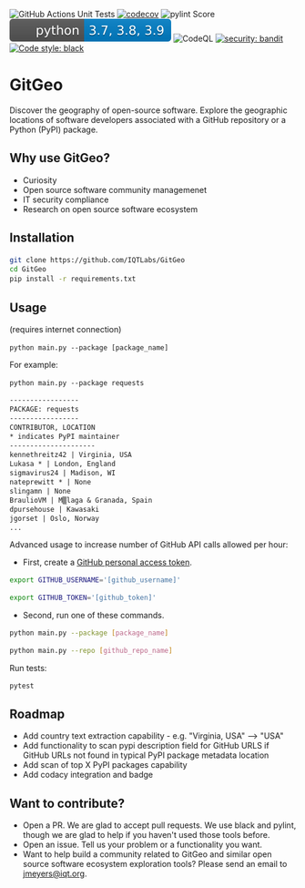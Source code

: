 ![GitHub Actions Unit Tests](https://github.com/IQTLabs/GitGeo/workflows/Python%20package/badge.svg)
[![codecov](https://codecov.io/gh/IQTLabs/GitGeo/branch/main/graph/badge.svg?token=W5DVGL0VMN)](https://codecov.io/gh/IQTLabs/GitGeo)
![pylint Score](https://mperlet.github.io/pybadge/badges/8.34.svg)
![Python Versions Supported](https://github.com/IQTLabs/GitGeo/blob/main/badges/python_versions_supported.svg)
![CodeQL](https://github.com/IQTLabs/GitGeo/workflows/CodeQL/badge.svg)
[![security: bandit](https://img.shields.io/badge/security-bandit-yellow.svg)](https://github.com/PyCQA/bandit)
[![Code style: black](https://img.shields.io/badge/code%20style-black-000000.svg)](https://github.com/psf/black)


# GitGeo
Discover the geography of open-source software. Explore the geographic locations of software developers associated with a GitHub repository or a Python (PyPI) package.

## Why use GitGeo?
- Curiosity
- Open source software community managemenet
- IT security compliance
- Research on open source software ecosystem

## Installation

```bash
git clone https://github.com/IQTLabs/GitGeo
cd GitGeo
pip install -r requirements.txt
```

## Usage

(requires internet connection)

```python main.py --package [package_name]```

For example:

```python main.py --package requests```

```
-----------------
PACKAGE: requests
-----------------
CONTRIBUTOR, LOCATION
* indicates PyPI maintainer
---------------------
kennethreitz42 | Virginia, USA
Lukasa * | London, England
sigmavirus24 | Madison, WI
nateprewitt * | None
slingamn | None
BraulioVM | M▒laga & Granada, Spain
dpursehouse | Kawasaki
jgorset | Oslo, Norway
...
```

Advanced usage to increase number of GitHub API calls allowed per hour:

- First, create a [GitHub personal access token](https://docs.github.com/en/github/authenticating-to-github/creating-a-personal-access-token).

```bash
export GITHUB_USERNAME='[github_username]'
```

```bash
export GITHUB_TOKEN='[github_token]'
```

- Second, run one of these commands.

```bash
python main.py --package [package_name]
```

```bash
python main.py --repo [github_repo_name]
```

Run tests:

```bash
pytest
```

## Roadmap

- Add country text extraction capability - e.g. "Virginia, USA" --> "USA"
- Add functionality to scan pypi description field for GitHub URLS if GitHub URLs not found
  in typical PyPI package metadata location
- Add scan of top X PyPI packages capability
- Add codacy integration and badge

## Want to contribute?

- Open a PR. We are glad to accept pull requests. We use black and pylint, though we
  are glad to help if you haven't used those tools before.
- Open an issue. Tell us your problem or a functionality you want.
- Want to help build a community related to GitGeo and similar open source software
  ecosystem exploration tools? Please send an email to jmeyers@iqt.org.